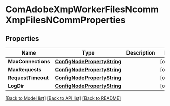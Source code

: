 # ComAdobeXmpWorkerFilesNcommXmpFilesNCommProperties

## Properties
Name | Type | Description | Notes
------------ | ------------- | ------------- | -------------
**MaxConnections** | [**ConfigNodePropertyString**](configNodePropertyString.md) |  | [optional] 
**MaxRequests** | [**ConfigNodePropertyString**](configNodePropertyString.md) |  | [optional] 
**RequestTimeout** | [**ConfigNodePropertyString**](configNodePropertyString.md) |  | [optional] 
**LogDir** | [**ConfigNodePropertyString**](configNodePropertyString.md) |  | [optional] 

[[Back to Model list]](../README.md#documentation-for-models) [[Back to API list]](../README.md#documentation-for-api-endpoints) [[Back to README]](../README.md)



